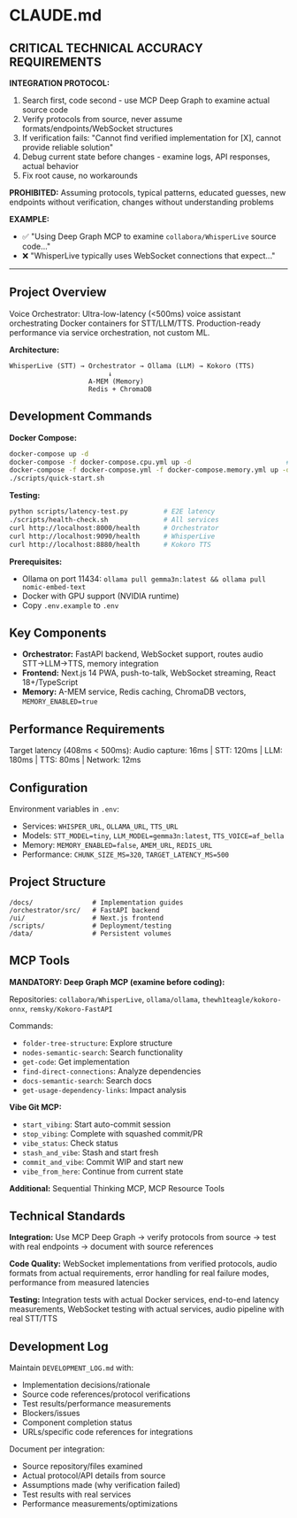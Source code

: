 # CLAUDE.md

## CRITICAL TECHNICAL ACCURACY REQUIREMENTS

**INTEGRATION PROTOCOL:**
1. Search first, code second - use MCP Deep Graph to examine actual source code
2. Verify protocols from source, never assume formats/endpoints/WebSocket structures
3. If verification fails: "Cannot find verified implementation for [X], cannot provide reliable solution"
4. Debug current state before changes - examine logs, API responses, actual behavior
5. Fix root cause, no workarounds

**PROHIBITED:** Assuming protocols, typical patterns, educated guesses, new endpoints without verification, changes without understanding problems

**EXAMPLE:**
- ✅ "Using Deep Graph MCP to examine `collabora/WhisperLive` source code..."
- ❌ "WhisperLive typically uses WebSocket connections that expect..."

---

## Project Overview

Voice Orchestrator: Ultra-low-latency (<500ms) voice assistant orchestrating Docker containers for STT/LLM/TTS. Production-ready performance via service orchestration, not custom ML.

**Architecture:**
```
WhisperLive (STT) → Orchestrator → Ollama (LLM) → Kokoro (TTS)
                         ↓
                    A-MEM (Memory)
                    Redis + ChromaDB
```

## Development Commands

**Docker Compose:**
```bash
docker-compose up -d                                                    # GPU default
docker-compose -f docker-compose.cpu.yml up -d                        # CPU only
docker-compose -f docker-compose.yml -f docker-compose.memory.yml up -d # With memory
./scripts/quick-start.sh                                               # Quick start
```

**Testing:**
```bash
python scripts/latency-test.py         # E2E latency
./scripts/health-check.sh              # All services
curl http://localhost:8000/health      # Orchestrator
curl http://localhost:9090/health      # WhisperLive  
curl http://localhost:8880/health      # Kokoro TTS
```

**Prerequisites:**
- Ollama on port 11434: `ollama pull gemma3n:latest && ollama pull nomic-embed-text`
- Docker with GPU support (NVIDIA runtime)
- Copy `.env.example` to `.env`

## Key Components

- **Orchestrator:** FastAPI backend, WebSocket support, routes audio STT→LLM→TTS, memory integration
- **Frontend:** Next.js 14 PWA, push-to-talk, WebSocket streaming, React 18+/TypeScript
- **Memory:** A-MEM service, Redis caching, ChromaDB vectors, `MEMORY_ENABLED=true`

## Performance Requirements

Target latency (408ms < 500ms):
Audio capture: 16ms | STT: 120ms | LLM: 180ms | TTS: 80ms | Network: 12ms

## Configuration

Environment variables in `.env`:
- Services: `WHISPER_URL`, `OLLAMA_URL`, `TTS_URL`
- Models: `STT_MODEL=tiny`, `LLM_MODEL=gemma3n:latest`, `TTS_VOICE=af_bella`
- Memory: `MEMORY_ENABLED=false`, `AMEM_URL`, `REDIS_URL`
- Performance: `CHUNK_SIZE_MS=320`, `TARGET_LATENCY_MS=500`

## Project Structure

```
/docs/               # Implementation guides
/orchestrator/src/   # FastAPI backend
/ui/                 # Next.js frontend
/scripts/            # Deployment/testing
/data/               # Persistent volumes
```

## MCP Tools

**MANDATORY: Deep Graph MCP (examine before coding):**

Repositories: `collabora/WhisperLive`, `ollama/ollama`, `thewh1teagle/kokoro-onnx`, `remsky/Kokoro-FastAPI`

Commands:
- `folder-tree-structure`: Explore structure
- `nodes-semantic-search`: Search functionality
- `get-code`: Get implementation
- `find-direct-connections`: Analyze dependencies
- `docs-semantic-search`: Search docs
- `get-usage-dependency-links`: Impact analysis

**Vibe Git MCP:**
- `start_vibing`: Start auto-commit session
- `stop_vibing`: Complete with squashed commit/PR
- `vibe_status`: Check status
- `stash_and_vibe`: Stash and start fresh
- `commit_and_vibe`: Commit WIP and start new
- `vibe_from_here`: Continue from current state

**Additional:** Sequential Thinking MCP, MCP Resource Tools

## Technical Standards

**Integration:** Use MCP Deep Graph → verify protocols from source → test with real endpoints → document with source references

**Code Quality:** WebSocket implementations from verified protocols, audio formats from actual requirements, error handling for real failure modes, performance from measured latencies

**Testing:** Integration tests with actual Docker services, end-to-end latency measurements, WebSocket testing with actual services, audio pipeline with real STT/TTS

## Development Log

Maintain `DEVELOPMENT_LOG.md` with:
- Implementation decisions/rationale
- Source code references/protocol verifications
- Test results/performance measurements
- Blockers/issues
- Component completion status
- URLs/specific code references for integrations

Document per integration:
- Source repository/files examined
- Actual protocol/API details from source
- Assumptions made (why verification failed)
- Test results with real services
- Performance measurements/optimizations